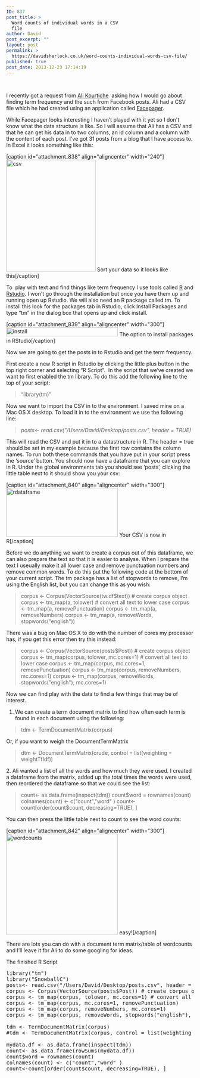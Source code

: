 ```yaml
---
ID: 837
post_title: >
  Word counts of individual words in a CSV
  file
author: David
post_excerpt: ""
layout: post
permalink: >
  https://davidsherlock.co.uk/word-counts-individual-words-csv-file/
published: true
post_date: 2013-12-23 17:14:19
---
```

&nbsp;

I recently got a request from <a href="https://plus.google.com/115746512979556676267/">Ali Kourtiche</a>  asking how I would go about finding term frequency and the such from Facebook posts. Ali had a CSV file which he had created using an application called <a href="https://github.com/strohne/Facepager">Facepager</a>.

While Facepager looks interesting I haven’t played with it yet so I don't know what the data structure is like. So I will assume that Ali has a CSV and that he can get his data in to two columns, an id column and a column with the content of each post. I’ve got 31 posts from a blog that I have access to. In Excel it looks something like this:

[caption id="attachment_838" align="aligncenter" width="240"]<a href="http://davidsherlock.co.uk/wp-content/uploads/2013/12/csv.png"><img class="size-medium wp-image-838" src="http://davidsherlock.co.uk/wp-content/uploads/2013/12/csv-240x300.png" alt="csv" width="240" height="300" /></a> Sort your data so it looks like this[/caption]

To  play with text and find things like term frequency I use tools called <a href="http://www.r-project.org/">R</a> and <a href="http://www.rstudio.com/">Rstudio</a>. I won't go through the installation but once you have them up and running open up Rstudio. We will also need an R package called tm. To install this look for the packages tab in Rstudio, click Install Packages and type “tm” in the dialog box that opens up and click install.

[caption id="attachment_839" align="aligncenter" width="300"]<a href="http://davidsherlock.co.uk/wp-content/uploads/2013/12/install.png"><img class="size-medium wp-image-839" src="http://davidsherlock.co.uk/wp-content/uploads/2013/12/install-300x24.png" alt="install" width="300" height="24" /></a> The option to install packages in RStudio[/caption]

Now we are going to get the posts in to Rstudio and get the term frequency.

First create a new R script in Rstudio by clicking the little plus button in the top right corner and selecting “R Script”.  In the script that we’ve created we want to first enabled the tm library. To do this add the following line to the top of your script:
<blockquote>“library(tm)”</blockquote>
Now we want to import the CSV in to the environment. I saved mine on a Mac OS X desktop. To load it in to the environment we use the following line:
<blockquote><em>posts&lt;- read.csv("/Users/David/Desktop/posts.csv", header = TRUE)</em></blockquote>
This will read the CSV and put it in to a datastructure in R. The header = true should be set in my example because the first row contains the column names. To run both these commands that you have put in your script press the ‘source’ button. You should now have a dataframe that you can explore in R. Under the global environments tab you should see ‘posts’, clicking the little table next to it should show you your csv:

[caption id="attachment_840" align="aligncenter" width="300"]<a href="http://davidsherlock.co.uk/wp-content/uploads/2013/12/rdataframe.png"><img class="size-medium wp-image-840" src="http://davidsherlock.co.uk/wp-content/uploads/2013/12/rdataframe-300x131.png" alt="rdataframe" width="300" height="131" /></a> Your CSV is now in R[/caption]

Before we do anything we want to create a corpus out of this dataframe, we can also prepare the text so that it is easier to analyse. When I prepare the text I useually make it all lower case and remove punctuation numbers and remove common words. To do this put the following code at the bottom of your current script. The tm package has a list of stopwords to remove, I’m using the English list, but you can change this as you wish:
<blockquote>corpus &lt;- Corpus(VectorSource(tw.df$text)) # create corpus object
corpus &lt;- tm_map(a, tolower) # convert all text to lower case
corpus &lt;- tm_map(a, removePunctuation)
corpus &lt;- tm_map(a, removeNumbers)
corpus &lt;- tm_map(a, removeWords, stopwords("english"))</blockquote>
There was a bug on Mac OS X to do with the number of cores my processor has, if you get this error then try this instead:
<blockquote>
<p style="text-align: left;">corpus &lt;- Corpus(VectorSource(posts$Post)) # create corpus object
corpus &lt;- tm_map(corpus, tolower, mc.cores=1) # convert all text to lower case
corpus &lt;- tm_map(corpus, mc.cores=1, removePunctuation)
corpus &lt;- tm_map(corpus, removeNumbers, mc.cores=1)
corpus &lt;- tm_map(corpus, removeWords, stopwords("english"), mc.cores=1)</p>
</blockquote>
Now we can find play with the data to find a few things that may be of interest.

1. We can create a term document matrix to find how often each term is found in each document using the following:
<blockquote>tdm &lt;- TermDocumentMatrix(corpus)</blockquote>
Or, if you want to weigh the DocumentTermMatrix
<blockquote>dtm &lt;- DocumentTermMatrix(crude, control = list(weighting = weightTfIdf))</blockquote>
2. Ali wanted a list of all the words and how much they were used. I created a dataframe from the matrix, added up the total times the words were used, then reordered the dataframe so that we could see the list:
<blockquote>count&lt;- as.data.frame(inspect(tdm))
count$word = rownames(count)
colnames(count) &lt;- c("count","word" )
count&lt;-count[order(count$count, decreasing=TRUE), ]</blockquote>
You can then press the little table next to count to see the word counts:

[caption id="attachment_842" align="aligncenter" width="300"]<a href="http://davidsherlock.co.uk/wp-content/uploads/2013/12/wordcounts.png"><img class="size-medium wp-image-842" src="http://davidsherlock.co.uk/wp-content/uploads/2013/12/wordcounts-300x270.png" alt="wordcounts" width="300" height="270" /></a> easy![/caption]

There are lots you can do with a document term matrix/table of wordcounts and I’ll leave it for Ali to do some googling for ideas.

The finished R Script
<pre class="lang:default decode:true">library("tm")
library("SnowballC")
posts&lt;- read.csv("/Users/David/Desktop/posts.csv", header = TRUE,  fileEncoding="latin1")
corpus &lt;- Corpus(VectorSource(posts$Post)) # create corpus object
corpus &lt;- tm_map(corpus, tolower, mc.cores=1) # convert all text to lower case
corpus &lt;- tm_map(corpus, mc.cores=1, removePunctuation)
corpus &lt;- tm_map(corpus, removeNumbers, mc.cores=1)
corpus &lt;- tm_map(corpus, removeWords, stopwords("english"), mc.cores=1)

tdm &lt;- TermDocumentMatrix(corpus)
#tdm &lt;- TermDocumentMatrix(corpus, control = list(weighting = weightTfIdf))

mydata.df &lt;- as.data.frame(inspect(tdm))
count&lt;- as.data.frame(rowSums(mydata.df))
count$word = rownames(count)
colnames(count) &lt;- c("count","word" )
count&lt;-count[order(count$count, decreasing=TRUE), ]</pre>